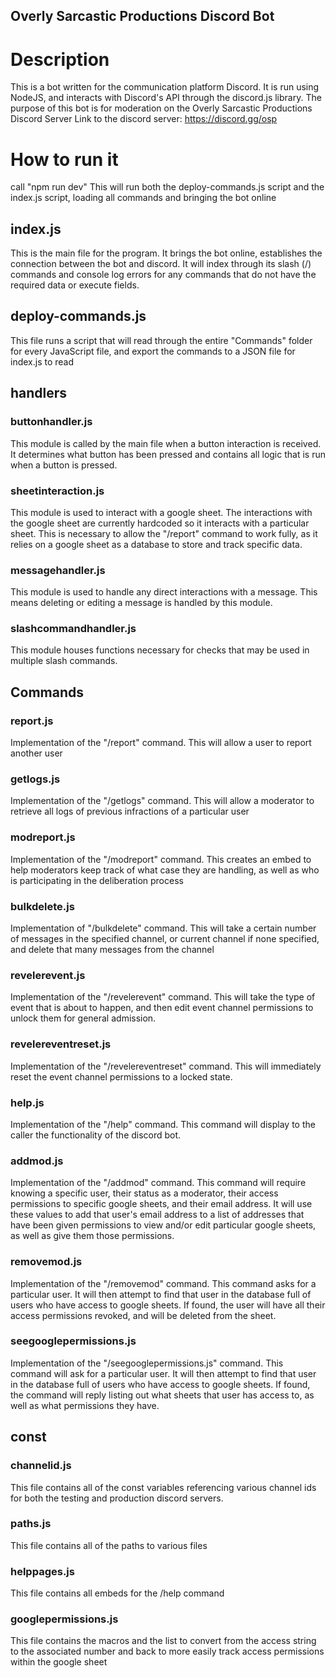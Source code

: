 Overly Sarcastic Productions Discord Bot
----------------------------------
# Description
This is a bot written for the communication platform Discord. It is run using NodeJS, and interacts with Discord's API through the discord.js library. The purpose of this bot is for moderation on the Overly Sarcastic Productions Discord Server
Link to the discord server: https://discord.gg/osp

# How to run it
call "npm run dev"
This will run both the deploy-commands.js script and the index.js script, loading all commands and bringing the bot online

## index.js
This is the main file for the program. It brings the bot online, establishes the connection between the bot and discord. 
It will index through its slash (/) commands and console log errors for any commands that do not have the required data or execute fields.  

## deploy-commands.js
This file runs a script that will read through the entire "Commands" folder for every JavaScript file, and export the commands to a JSON file for index.js to read

## handlers
### buttonhandler.js
This module is called by the main file when a button interaction is received. It determines what button has been pressed and contains all logic that is run when a button is pressed. 

### sheetinteraction.js
This module is used to interact with a google sheet. The interactions with the google sheet are currently hardcoded so it interacts with a particular sheet. This is necessary to allow the "/report" command to work fully, as it relies on a google sheet as a database to store and track specific data. 

### messagehandler.js
This module is used to handle any direct interactions with a message. This means deleting or editing a message is handled by this module.

### slashcommandhandler.js
This module houses functions necessary for checks that may be used in multiple slash commands. 

## Commands
### report.js
Implementation of the "/report" command. This will allow a user to report another user

### getlogs.js
Implementation of the "/getlogs" command. This will allow a moderator to retrieve all logs of previous infractions of a particular user

### modreport.js
Implementation of the "/modreport" command. This creates an embed to help moderators keep track of what case they are handling, as well as who is participating in the deliberation process

### bulkdelete.js
Implementation of "/bulkdelete" command. This will take a certain number of messages in the specified channel, or current channel if none specified, and delete that many messages from the channel

### revelerevent.js
Implementation of the "/revelerevent" command. This will take the type of event that is about to happen, and then edit event channel permissions to unlock them for general admission. 

### revelereventreset.js
Implementation of the "/revelereventreset" command. This will immediately reset the event channel permissions to a locked state. 

### help.js
Implementation of the "/help" command. This command will display to the caller the functionality of the discord bot. 

### addmod.js
Implementation of the "/addmod" command. This command will require knowing a specific user, their status as a moderator, their access permissions to specific google sheets, and their email address. It will use these values to add that user's email address to a list of addresses that have been given permissions to view and/or edit particular google sheets, as well as give them those permissions. 

### removemod.js
Implementation of the "/removemod" command. This command asks for a particular user. It will then attempt to find that user in the database full of users who have access to google sheets. If found, the user will have all their access permissions revoked, and will be deleted from the sheet. 

### seegooglepermissions.js
Implementation of the "/seegooglepermissions.js" command. This command will ask for a particular user. It will then attempt to find that user in the database full of users who have access to google sheets. If found, the command will reply listing out what sheets that user has access to, as well as what permissions they have. 

## const
### channelid.js
This file contains all of the const variables referencing various channel ids for both the testing and production discord servers. 

### paths.js
This file contains all of the paths to various files

### helppages.js
This file contains all embeds for the /help command

### googlepermissions.js
This file contains the macros and the list to convert from the access string to the associated number and back to more easily track access permissions within the google sheet